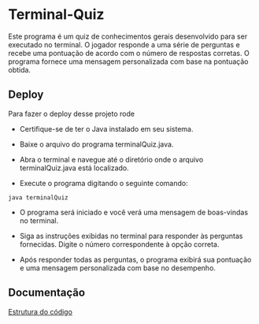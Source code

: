 
# Terminal-Quiz

Este programa é um quiz de conhecimentos gerais desenvolvido para ser executado no terminal. O jogador responde a uma série de perguntas e recebe uma pontuação de acordo com o número de respostas corretas. O programa fornece uma mensagem personalizada com base na pontuação obtida.

## Deploy

Para fazer o deploy desse projeto rode

- Certifique-se de ter o Java instalado em seu sistema.

- Baixe o arquivo do programa terminalQuiz.java.

- Abra o terminal e navegue até o diretório onde o arquivo terminalQuiz.java está localizado.

- Execute o programa digitando o seguinte comando:

```Copy code
java terminalQuiz
```

- O programa será iniciado e você verá uma mensagem de boas-vindas no terminal.

- Siga as instruções exibidas no terminal para responder às perguntas fornecidas. Digite o número correspondente à opção correta.

- Após responder todas as perguntas, o programa exibirá sua pontuação e uma mensagem personalizada com base no desempenho.



## Documentação

[Estrutura do código](https://github.com/Matheus-Gabriel07/Terminal-Quiz/wiki/Documenta%C3%A7%C3%A3o-da-estrutura)
